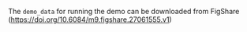 The `demo_data` for running the demo can be downloaded from FigShare (https://doi.org/10.6084/m9.figshare.27061555.v1)
